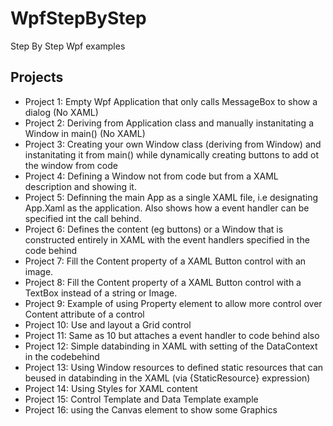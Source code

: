 # WpfStepByStep
Step By Step Wpf examples

## Projects
* Project 1: Empty Wpf Application that only calls MessageBox to show a dialog (No XAML)
* Project 2: Deriving from Application class and manually instanitating a Window in main() (No XAML)
* Project 3: Creating your own Window class (deriving from Window) and instanitating it from main() while dynamically creating buttons to add ot the window from code
* Project 4: Defining a Window not from code but from a XAML description and showing it.
* Project 5: Definning the main App as a single XAML file, i.e designating App.Xaml as the application. Also shows how a event handler can be specified int the call behind. 
* Project 6: Defines the content (eg buttons) or a Window that is constructed entirely in XAML with the event handlers specified in the code behind
* Project 7: Fill the Content property of a XAML Button control with an image.
* Project 8: Fill the Content property of a XAML Button control with a TextBox instead of a string or Image.
* Project 9: Example of using Property element to allow more control over Content attribute of a control
* Project 10: Use and layout a Grid control 
* Project 11: Same as 10 but attaches a event handler to code behind also
* Project 12: Simple databinding in XAML with setting of the DataContext in the codebehind
* Project 13: Using Window resources to defined static resources that can beused in databinding in the XAML (via {StaticResource} expression)
* Project 14: Using Styles for XAML content 
* Project 15: Control Template and Data Template example
* Project 16: using the Canvas element to show some Graphics
